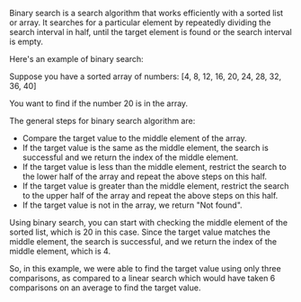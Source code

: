 

Binary search is a search algorithm that works efficiently with a sorted list or array. It searches for a particular element by repeatedly dividing the search interval in half, until the target element is found or the search interval is empty.

Here's an example of binary search:

Suppose you have a sorted array of numbers: [4, 8, 12, 16, 20, 24, 28, 32, 36, 40]

You want to find if the number 20 is in the array.

The general steps for binary search algorithm are:

- Compare the target value to the middle element of the array.
- If the target value is the same as the middle element, the search is successful and we return the index of the middle element.
- If the target value is less than the middle element, restrict the search to the lower half of the array and repeat the above steps on this half.
- If the target value is greater than the middle element, restrict the search to the upper half of the array and repeat the above steps on this half.
- If the target value is not in the array, we return "Not found".

Using binary search, you can start with checking the middle element of the sorted list, which is 20 in this case. Since the target value matches the middle element, the search is successful, and we return the index of the middle element, which is 4.

So, in this example, we were able to find the target value using only three comparisons, as compared to a linear search which would have taken 6 comparisons on an average to find the target value.